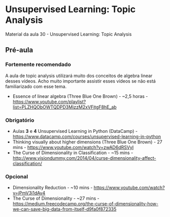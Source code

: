 # Unsupervised Learning: Topic Analysis
Material da aula 30 - Unsupervised Learning: Topic Analysis

## Pré-aula

### Fortemente recomendado
A aula de topic analysis utilizará muito dos conceitos de algebra linear desses vídeos. Acho muito importante assistir esses vídeos se não está familiarizado com esse tema.
- Essence of linear algebra (Three Blue One Brown) - ~2,5 horas - https://www.youtube.com/playlist?list=PLZHQObOWTQDPD3MizzM2xVFitgF8hE_ab

### Obrigatório
- Aulas **3** e **4** Unsupervised Learning in Python (DataCamp) - https://www.datacamp.com/courses/unsupervised-learning-in-python
- Thinking visually about higher dimensions (Three Blue One Brown) - 27 mins - https://www.youtube.com/watch?v=zwAD6dRSVyI
- The Curse of Dimensionality in Classification - ~15 mins - http://www.visiondummy.com/2014/04/curse-dimensionality-affect-classification/

### Opcional
- Dimensionality Reduction - ~10 mins - https://www.youtube.com/watch?v=jPmV3j1dAv4
- The Curse of Dimensionality - ~27 mins - https://medium.freecodecamp.org/the-curse-of-dimensionality-how-we-can-save-big-data-from-itself-d9fa0f872335

